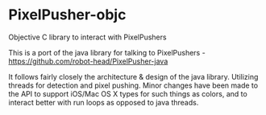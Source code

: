 PixelPusher-objc
================

Objective C library to interact with PixelPushers

This is a port of the java library for talking to PixelPushers - https://github.com/robot-head/PixelPusher-java

It follows fairly closely the architecture & design of the java library. Utilizing threads for detection and pixel pushing.
Minor changes have been made to the API to support iOS/Mac OS X types for such things as colors, and to interact better with run loops as opposed to java threads.
